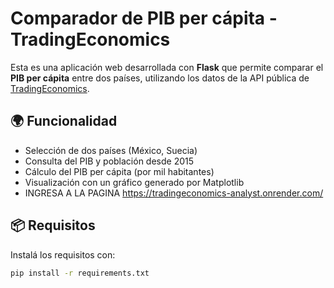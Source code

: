 # Comparador de PIB per cápita - TradingEconomics

Esta es una aplicación web desarrollada con **Flask** que permite comparar el **PIB per cápita** entre dos países, utilizando los datos de la API pública de [TradingEconomics](https://tradingeconomics.com).

## 🌍 Funcionalidad

- Selección de dos países (México, Suecia)
- Consulta del PIB y población desde 2015
- Cálculo del PIB per cápita (por mil habitantes)
- Visualización con un gráfico generado por Matplotlib
- INGRESA A LA PAGINA https://tradingeconomics-analyst.onrender.com/

## 📦 Requisitos

Instalá los requisitos con:

```bash
pip install -r requirements.txt
